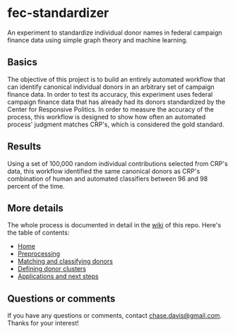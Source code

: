 fec-standardizer
================

An experiment to standardize individual donor names in federal campaign finance data using simple graph theory and machine learning.

## Basics

The objective of this project is to build an entirely automated workflow that can identify canonical individual donors in an arbitrary set
of campaign finance data. In order to test its accuracy, this experiment uses federal campaign finance data that has already had its donors
standardized by the Center for Responsive Politics. In order to measure the accuracy of the process, this workflow is designed to show how
often an automated process' judgment matches CRP's, which is considered the gold standard.

## Results

Using a set of 100,000 random individual contributions selected from CRP's data, this workflow identified the same canonical donors as CRP's
combination of human and automated classifiers between 96 and 98 percent of the time.

## More details

The whole process is documented in detail in the [wiki](https://github.com/cjdd3b/fec-standardizer/wiki) of this repo. Here's the table of contents:

- [Home](https://github.com/cjdd3b/fec-standardizer/wiki/)
- [Preprocessing](https://github.com/cjdd3b/fec-standardizer/wiki/Preprocessing)
- [Matching and classifying donors](https://github.com/cjdd3b/fec-standardizer/wiki/Matching-donors)
- [Defining donor clusters](https://github.com/cjdd3b/fec-standardizer/wiki/Defining-donor-clusters)
- [Applications and next steps](https://github.com/cjdd3b/fec-standardizer/wiki/Applications-and-next-steps)

## Questions or comments

If you have any questions or comments, contact chase.davis@gmail.com. Thanks for your interest!